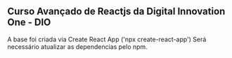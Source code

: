 ## Curso Avançado de Reactjs da Digital Innovation One - DIO

A base foi criada via Create React App ('npx create-react-app')
Será necessário atualizar as dependencias pelo npm.
